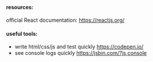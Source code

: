#### resources:
official React documentation: https://reactjs.org/

#### useful tools:
- write html/css/js and test quickly https://codepen.io/
- see console logs quickly https://jsbin.com/?js,console